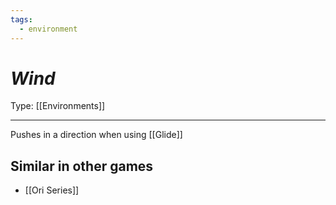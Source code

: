 ```yaml
---
tags:
  - environment
---
```

# _Wind_

Type: [[Environments]]

----


Pushes in a direction when using [[Glide]]

## Similar in other games

* [[Ori Series]]